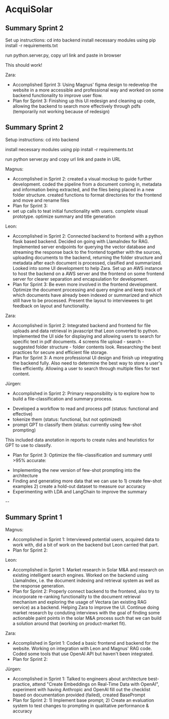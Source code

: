 # AcquiSolar
## Summary Sprint 2
Set up instructions:
cd into backend
install necessary modules using pip install -r requirements.txt

run python.server.py, copy url link and paste in browser

This should work!

Zara:
* Accomplished Sprint 3: Using Magnus' figma design to redevelop the website in a more accessible and professional way and worked on some backend functionality to improve user flow.
* Plan for Sprint 3: Finishing up this UI redesign and cleaning up code, allowing the backend to search more effectively through pdfs (temporarily not working because of redesign)
## Summary Sprint 2

Setup instructions:
cd into backend

install necessary modules using pip install -r requirements.txt

run python server.py and copy url link and paste in URL

Magnus: 
* Accomplished in Sprint 2: created a visual mockup to guide further development. coded the pipeline from a document coming in, metadata and information being extracted, and the files being placed in a new folder structure. created functions to format directories for the frontend and move and rename files
* Plan for Sprint 3:
* set up calls to teat initial functionality with users. complete visual prototype. optimize summary and title generation

Leon: 
* Accomplished in Sprint 2: Connected backend to frontend with a python flask based backend. Decided on going with LlamaIndex for RAG. Implemented server endpoints for querying the vector database and streaming the response back to the frontend together with the sources, uploading documents to the backend, returning the folder structure and metadata after each document is processed, clasified and summarized. Looked into some UI development to help Zara. Set up an AWS instance to host the backend on a AWS server and the frontend on some frontend server for clearer separation and encapsulation for development.
* Plan for Sprint 3: Be even more involved in the frontend development. Optimize the document processing and query engine and keep track of which documents have already been indexed or summarized and which still have to be processed. Present the layout to interviewees to get feedback on layout and functionality.

Zara:
* Accomplished in Sprint 2: Integrated backend and frontend for file uploads and data retrieval in javascript that Leon converted to python. Implemented the UI side for displaying and allowing users to search for specific text in pdf documents. 4 screens file upload - search - suggested folder structure - folder contents look. Researching the best practices for secure and efficient file storage.  
* Plan for Sprint 3: A more professional UI design and finish up integrating the backend fully. Also need to determine the best way to store a user's files efficiently. Allowing a user to search through multiple files for text content.  

Jürgen:
* Accomplished in Sprint 2:
Primary responsibility is to explore how to build a file-classification and summary process. 
- Developed a workflow to read and process pdf (status: functional and effective)
- tokenize them (status: functional, but not optimized)
- prompt GPT to classify them (status: currently using few-shot prompting)

This included data anotation in reports to create rules and heuristics for GPT to use to classify. 

* Plan for Sprint 3:
Optimize the file-classification and summary until >95% accurate:
- Implementing the new version of few-shot prompting into the architecture
- Finding and generating more data that we can use to 1) create few-shot examples 2) create a hold-out dataset to measure our accuracy
- Experimenting with LDA and LangChain to improve the summary




-- 

## Summary Sprint 1

Magnus: 
* Accomplished in Sprint 1: Interviewed potential users, acquired data to work with, did a bit of work on the backend but Leon carried that part.
* Plan for Sprint 2:

Leon:
* Accomplished in Sprint 1: Market research in Solar M&A and research on existing intelligent search engines. Worked on the backend using LlamaIndex, i.e. the document indexing and retrieval system as well as the response generation.
* Plan for Sprint 2: Properly connect backend to the frontend, also try to incorporate re-ranking functionality to the document retrieval mechanism and exploring the usage of Vectara (an existing RAG service) as a backend. Helping Zara to improve the UI. Continue doing market research by conduting interviews with the goal of finding some actionable paint points in the solar M&A process such that we can build a solution around that (working on product-market fit).

Zara:
* Accomplished in Sprint 1: Coded a basic frontend and backend for the website. Working on integration with Leon and Magnus' RAG code. Coded some tools that use OpenAI API but haven't been integrated.
* Plan for Sprint 2:

Jürgen:
* Accomplished in Sprint 1: Talked to engineers about architecture best-practice, attend "Create Embeddings on Real-Time Data with OpenAI", experiment with having Anthropic and OpenAI fill out the checklist based on documentation provided (failed), created BasePrompt
* Plan for Sprint 2: 1) Implement base prompt; 2) Create an evaluation system to test changes to prompting in qualitative performance & accuracy 
